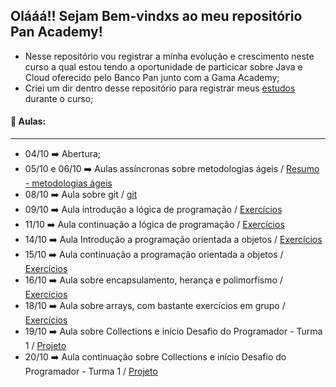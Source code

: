 ## Olááá!! Sejam Bem-vindxs ao meu repositório Pan Academy!

- Nesse repositório vou registrar a minha evolução e crescimento neste curso a qual estou tendo a oportunidade de particicar sobre Java e Cloud oferecido pelo Banco Pan junto com a Gama Academy;
- Criei um dir dentro desse repositório para registrar meus [estudos](https://github.com/Feruaro/Pan-Academy-Java/tree/main/Estudos%20Fe) durante o curso;


#### :book: Aulas:

-----------

* 04/10   :arrow_right:    Abertura;
* 05/10 e 06/10    :arrow_right:   Aulas assíncronas sobre metodologias ágeis  /  [Resumo - metodologias ágeis](https://github.com/Feruaro/Pan-Academy-Java/tree/main/Aulas/05-10%20e%2006-10)
* 08/10   :arrow_right:     Aula sobre git   /    [git](https://github.com/Feruaro/Pan-Academy-Java/tree/main/Aulas/08-10)  
* 09/10   :arrow_right:     Aula introdução a lógica de programação   /    [Exercícios](https://github.com/Feruaro/Pan-Academy-Java/tree/main/Aulas/09-10)
* 11/10   :arrow_right:     Aula continuação a lógica de programação  /  [Exercícios](https://github.com/Feruaro/Pan-Academy-Java/tree/main/Aulas/11-10)
* 14/10   :arrow_right:     Aula Introdução a programação orientada a objetos   /   [Exercícios](https://github.com/Feruaro/Pan-Academy-Java/tree/main/Aulas/14-10)
* 15/10   :arrow_right:     Aula continuação a programação orientada a objetos /  [Exercícios](https://github.com/Feruaro/Pan-Academy-Java/tree/main/Aulas/15-10)
* 16/10   :arrow_right:     Aula sobre encapsulamento, herança e polimorfismo /  [Exercícios](https://github.com/Feruaro/Pan-Academy-Java/tree/main/Aulas/16-10)
* 18/10   :arrow_right:     Aula sobre arrays, com bastante exercícios em grupo /  [Exercícios](https://github.com/Feruaro/Pan-Academy-Java/tree/main/Aulas/18-10)
* 19/10   :arrow_right:     Aula sobre Collections e início Desafio do Programador - Turma 1 /   [Projeto](https://github.com/Feruaro/Desafio1)
* 20/10   :arrow_right:     Aula continuação sobre Collections e início Desafio do Programador - Turma 1 /   [Projeto](https://github.com/Feruaro/Desafio1) 



​

​

​
